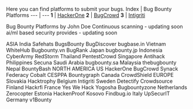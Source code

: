 Here you can find platforms to submit your bugs.
Index | Bug Bounty Platforms
--- | ---
**1** | [HackerOne](https://hackerone.com)
**2** | [BugCrowd](https://bugcrowd.com)
**3** | [Intigriti](https://intigriti.com)

Bug Bounty Platforms by John Doe
Continuous scanning - updating soon
ai/ml based security provides - updating soon

ASIA
India
    Safehats
    BugsBounty
    BugDiscover
    bugbase.in
Vietnam
    WhiteHub
    Bugbounty.vn
    BugRank
Japan
    bugbounty.jp
    Indonesia
    CyberArmy
    RedStorm
Thailand
    PentestCrowd
Singapore
    Antihack
Philippines
    Secuna
Saudi Arabia
    bugbounty.sa
Malaysia
    thebugbounty
Nepal
    BountyBash
NORTH AMERICA
US
    HackerOne
    BugCrowd
    Synack
    Federacy
    Cobalt
CESPPA
    Bountygraph
Canada
    CrowdShield
EUROPE
    Slovakia
    Hacktrophy
Belgium
    Intigriti
Sweden
    Detectify Crowdsource
    Finland
    Hackrfi 
France
    Yes We Hack
    Yogosha
    Bugbountyzone
Netherlands
    Zerocopter
Estonia
    HackenProof
Kosovo
    Findbug.io
Italy
    UpSecurIT
Germany
    v1Bounty

